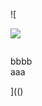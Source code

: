 ![

<img src="../../../../../../../img/onload/../../r89shi/r89shi.github.io/blob/master/teste.js">

<img id="meu" src="" tabindex="alert()"></div>
<div id="${1+1}">bbbb</div>
<span value="javascript:document.getElementById('user-content-meu').src='123';">aaa</span>

](()
